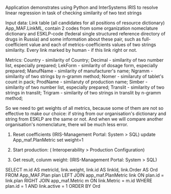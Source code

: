 Application demonstrates using Python and InterSystems IRIS to resolve linear regression in task of checking similarity of two text strings


Input data:
Link table (all candidates for all positions of resource dictionary) App_MAF.LinkML, contain 2 codes from some organization nomeclature dictionary and ESKLP-code (federal single structured reference directory of drugs in Russia) and some information about these pair, such as full-coefficient value and each of metrics-coefficients values of two strings similarity. Every link marked by human - if this link right or not.

Metrics: 
Country   - similarity of Country; 
Decimal   - similarity of two number list, especially prepared; 
LekForm   - similarity of dosage form, especially prepared; 
ManufName - similarity of manufacturer's name; 
Ngramm	  - similarity of two strings by n-gramm method; 
Nomer     - similaruty of tablet's count in pack; 
ProdName  - similaruty of production name; 
Simber    - similarity of two number list, especially prepared; 
Translit  - similarity of two strings in translit; 
Trigram   - similarity of two strings in translit by n-gramm method; 

So we need to get weights of all metrics, because some of them are not so effective to make our choice: if string from our organisation's dictionary and string from ESKLP are the same or not. And when we will compare another organisation's nomenclature, there wil be much less error.

1) Reset coefficients (IRIS-Management Portal:  System > SQL)
update App_maf.PlanMetric set weight=1

2) Start production: ( Interoperability > Production Configuration)


3) Get result, colunm weight: (IRIS-Management Portal:  System > SQL)

SELECT 
  m.id AS metricId, 
  link.weight,
  link.id AS linkId, 
  link.Order AS Ord 
FROM 
  App_MAF.Plan plan 
  LEFT JOIN app_maf.PlanMetric link ON plan.id = link.plan 
  RIGHT JOIN app_maf.Metric m ON link.Metric = m.id 
WHERE 
  plan.id = 1
  AND link.active = 1 
ORDER BY 
  Ord
